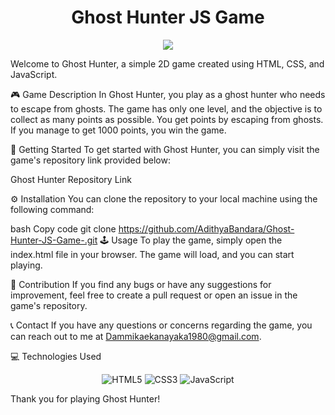 <h1 align="center">Ghost Hunter JS Game</h1>
<p align="center">
  <img src="https://img.icons8.com/ios/100/000000/ghost.png"/>
</p>
Welcome to Ghost Hunter, a simple 2D game created using HTML, CSS, and JavaScript.

🎮 Game Description
In Ghost Hunter, you play as a ghost hunter who needs to escape from ghosts. The game has only one level, and the objective is to collect as many points as possible. You get points by escaping from ghosts. If you manage to get 1000 points, you win the game.

🚀 Getting Started
To get started with Ghost Hunter, you can simply visit the game's repository link provided below:

Ghost Hunter Repository Link

⚙️ Installation
You can clone the repository to your local machine using the following command:

bash
Copy code
git clone https://github.com/AdithyaBandara/Ghost-Hunter-JS-Game-.git
🕹️ Usage
To play the game, simply open the index.html file in your browser. The game will load, and you can start playing.

🤝 Contribution
If you find any bugs or have any suggestions for improvement, feel free to create a pull request or open an issue in the game's repository.

📞 Contact
If you have any questions or concerns regarding the game, you can reach out to me at Dammikaekanayaka1980@gmail.com.

💻 Technologies Used
<p align="center">
  <img src="https://img.icons8.com/color/48/000000/html-5.png" alt="HTML5"/>
  <img src="https://img.icons8.com/color/48/000000/css3.png" alt="CSS3"/>
  <img src="https://img.icons8.com/color/48/000000/javascript.png" alt="JavaScript"/>
</p>
Thank you for playing Ghost Hunter!
